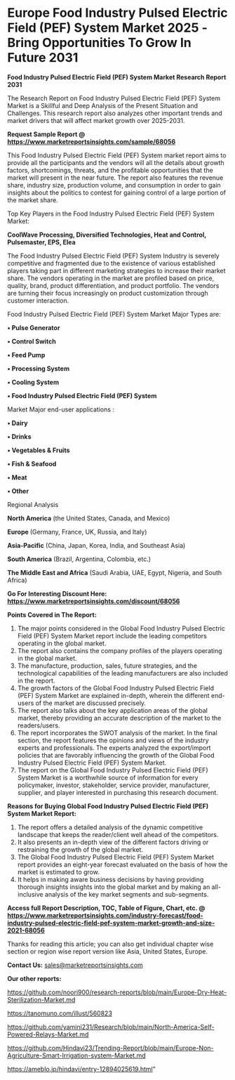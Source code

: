 # Europe Food Industry Pulsed Electric Field (PEF) System Market 2025 -Bring Opportunities To Grow In Future 2031

<strong>Food Industry Pulsed Electric Field (PEF) System Market Research Report 2031</strong>

The Research Report on Food Industry Pulsed Electric Field (PEF) System Market is a Skillful and Deep Analysis of the Present Situation and Challenges. This research report also analyzes other important trends and market drivers that will affect market growth over 2025-2031.

<strong>Request Sample Report @ <a href=https://www.marketreportsinsights.com/sample/68056>https://www.marketreportsinsights.com/sample/68056</a></strong>

This Food Industry Pulsed Electric Field (PEF) System market report aims to provide all the participants and the vendors will all the details about growth factors, shortcomings, threats, and the profitable opportunities that the market will present in the near future. The report also features the revenue share, industry size, production volume, and consumption in order to gain insights about the politics to contest for gaining control of a large portion of the market share.

Top Key Players in the Food Industry Pulsed Electric Field (PEF) System Market:

<strong>CoolWave Processing, Diversified Technologies, Heat and Control, Pulsemaster, EPS, Elea</strong>

The Food Industry Pulsed Electric Field (PEF) System Industry is severely competitive and fragmented due to the existence of various established players taking part in different marketing strategies to increase their market share. The vendors operating in the market are profiled based on price, quality, brand, product differentiation, and product portfolio. The vendors are turning their focus increasingly on product customization through customer interaction.

Food Industry Pulsed Electric Field (PEF) System Market Major Types are:

<strong>• Pulse Generator

• Control Switch

• Feed Pump

• Processing System

• Cooling System

• Food Industry Pulsed Electric Field (PEF) System</strong>

Market Major end-user applications :

<strong>• Dairy

• Drinks

• Vegetables & Fruits

• Fish & Seafood

• Meat

• Other</strong>

Regional Analysis

</u><strong><b>North America</b></strong> (the United States, Canada, and Mexico)

<strong><b>Europe </b></strong>(Germany, France, UK, Russia, and Italy)

<strong><b>Asia-Pacific</b></strong> (China, Japan, Korea, India, and Southeast Asia)

<strong><b>South America</b></strong> (Brazil, Argentina, Colombia, etc.)

<strong><b>The Middle East and Africa</b></strong> (Saudi Arabia, UAE, Egypt, Nigeria, and South Africa)

<strong>Go For Interesting Discount Here: <a href=https://www.marketreportsinsights.com/discount/68056>https://www.marketreportsinsights.com/discount/68056</a></strong>

<strong>Points Covered in The Report:</strong>
<ol>
  <li>The major points considered in the Global Food Industry Pulsed Electric Field (PEF) System Market report include the leading competitors operating in the global market.</li>
  <li>The report also contains the company profiles of the players operating in the global market.</li>
  <li>The manufacture, production, sales, future strategies, and the technological capabilities of the leading manufacturers are also included in the report.</li>
  <li>The growth factors of the Global Food Industry Pulsed Electric Field (PEF) System Market are explained in-depth, wherein the different end-users of the market are discussed precisely.</li>
  <li>The report also talks about the key application areas of the global market, thereby providing an accurate description of the market to the readers/users.</li>
  <li>The report incorporates the SWOT analysis of the market. In the final section, the report features the opinions and views of the industry experts and professionals. The experts analyzed the export/import policies that are favorably influencing the growth of the Global Food Industry Pulsed Electric Field (PEF) System Market.</li>
  <li>The report on the Global Food Industry Pulsed Electric Field (PEF) System Market is a worthwhile source of information for every policymaker, investor, stakeholder, service provider, manufacturer, supplier, and player interested in purchasing this research document.</li>
</ol>
<strong>Reasons for Buying Global Food Industry Pulsed Electric Field (PEF) System Market Report:</strong>

<ol>
  <li>The report offers a detailed analysis of the dynamic competitive landscape that keeps the reader/client well ahead of the competitors.</li>
  <li>It also presents an in-depth view of the different factors driving or restraining the growth of the global market.</li>
  <li>The Global Food Industry Pulsed Electric Field (PEF) System Market report provides an eight-year forecast evaluated on the basis of how the market is estimated to grow.</li>
  <li>It helps in making aware business decisions by having providing thorough insights insights into the global market and by making an all-inclusive analysis of the key market segments and sub-segments.</li>
</ol>
<strong>Access full Report Description, TOC, Table of Figure, Chart, etc. @ <a href=https://www.marketreportsinsights.com/industry-forecast/food-industry-pulsed-electric-field-pef-system-market-growth-and-size-2021-68056>https://www.marketreportsinsights.com/industry-forecast/food-industry-pulsed-electric-field-pef-system-market-growth-and-size-2021-68056</a></strong>


Thanks for reading this article; you can also get individual chapter wise section or region wise report version like Asia, United States, Europe.

<strong>Contact Us:</strong>
sales@marketreportsinsights.com

<strong>Our other reports:</strong>

<a href=https://github.com/noori900/research-reports/blob/main/Europe-Dry-Heat-Sterilization-Market.md>https://github.com/noori900/research-reports/blob/main/Europe-Dry-Heat-Sterilization-Market.md</a>

<a href=https://tanomuno.com/illust/560823>https://tanomuno.com/illust/560823</a>

<a href=https://github.com/yamini231/Research/blob/main/North-America-Self-Powered-Relays-Market.md>https://github.com/yamini231/Research/blob/main/North-America-Self-Powered-Relays-Market.md</a>

<a href=https://github.com/Hindavi23/Trending-Report/blob/main/Europe-Non-Agriculture-Smart-Irrigation-system-Market.md>https://github.com/Hindavi23/Trending-Report/blob/main/Europe-Non-Agriculture-Smart-Irrigation-system-Market.md</a>

<a href=https://ameblo.jp/hindavi/entry-12894025619.html>https://ameblo.jp/hindavi/entry-12894025619.html</a>"
